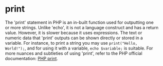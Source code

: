 # print

The 'print' statement in PHP is an in-built function used for outputting one or more strings. Unlike 'echo', it is not a language construct and has a return value. However, it is slower because it uses expressions. The text or numeric data that 'print' outputs can be shown directly or stored in a variable. For instance, to print a string you may use `print("Hello, World!");`, and for using it with a variable, `echo $variable;` is suitable. For more nuances and subtleties of using 'print', refer to the PHP official documentation: [PHP print](https://www.php.net/manual/en/function.print.php).